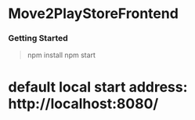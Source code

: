 # Move2PlayStoreFrontend

### Getting Started

> npm install
> npm start

# default local start address: http://localhost:8080/
